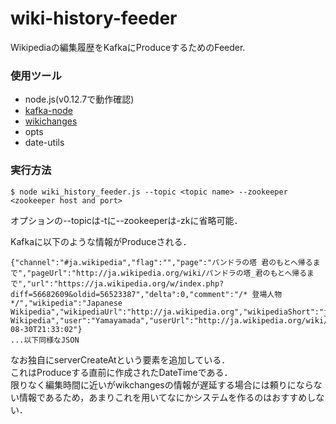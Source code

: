 # wiki-history-feeder
Wikipediaの編集履歴をKafkaにProduceするためのFeeder.

### 使用ツール
- node.js(v0.12.7で動作確認)
- [kafka-node](https://github.com/SOHU-Co/kafka-node)
- [wikichanges](https://github.com/edsu/wikichanges)
- opts
- date-utils

### 実行方法
```
$ node wiki_history_feeder.js --topic <topic name> --zookeeper <zookeeper host and port>
```
オプションの--topicは-tに--zookeeperは-zkに省略可能．

Kafkaに以下のような情報がProduceされる．
```
{"channel":"#ja.wikipedia","flag":"","page":"パンドラの塔 君のもとへ帰るまで","pageUrl":"http://ja.wikipedia.org/wiki/パンドラの塔_君のもとへ帰るまで","url":"https://ja.wikipedia.org/w/index.php?diff=56682609&oldid=56523387","delta":0,"comment":"/* 登場人物 */","wikipedia":"Japanese Wikipedia","wikipediaUrl":"http://ja.wikipedia.org","wikipediaShort":"ja","wikipediaLong":"Japanese Wikipedia","user":"Yamayamada","userUrl":"http://ja.wikipedia.org/wiki/User:Yamayamada","unpatrolled":false,"newPage":false,"robot":false,"anonymous":false,"namespace":"article","serverCreateAt":"2015-08-30T21:33:02"}
...以下同様なJSON
```
なお独自にserverCreateAtという要素を追加している．  
これはProduceする直前に作成されたDateTimeである．  
限りなく編集時間に近いがwikchangesの情報が遅延する場合には頼りにならない情報であるため，あまりこれを用いてなにかシステムを作るのはおすすめしない．
